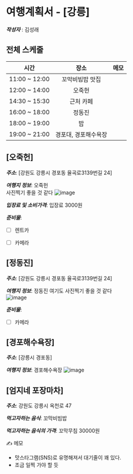 # 여행계획서 - [강릉]

***작성자*** : 김성래


## 전체 스케줄

| 시간 | 장소 | 메모 |
|:--------:|:--------:|:--------:|
| 11:00 ~ 12:00 | 꼬막비빔밥 맛집 | |
| 12:00 ~ 14:00 | 오죽헌 |  |
| 14:30 ~ 15:30 | 근처 카페 |  |
| 16:00 ~ 18:00 | 정동진 |  |
| 18:00 ~ 19:00 | 밥 |  |
| 19:00 ~ 21:00 | 경포대, 경포해수욕장 |  |


## [오죽헌]

***주소***: [강원도 강릉시 경포동 율곡로3139번길 24]

***여행지 정보***: 오죽헌  
사진찍기 좋을 것 같다
![image](https://lh3.googleusercontent.com/proxy/bv4S3751rpgHvksaHIrP4YKkyu4sRYfJLfxs08kUR7JywL2YY3toXYL9Bg9no7h7U6mQecWMC9S_dFCSbxpM6njizvBrIjpO-MTEaimvLbMfZ52Ln85s_hlSExC3cfFX7VygHxpJuzscaYGxMxfsMA)

***입장료 및 소비가격***: 입장료 3000원

***준비물***:
- [ ] 렌트카
- [ ] 카메라


## [정동진]

***주소***: [강원도 강릉시 경포동 율곡로3139번길 24]

***여행지 정보***: 정동진 
여기도 사진찍기 좋을 것 같다  
![image](https://lh3.ggpht.com/p/AF1QipNvSownsTJVA60MPb7-9O2OhlCV8VwZD7mPkSIx=s1536)

***준비물***:
- [ ] 카메라


## [경포해수욕장]

***주소***: [강릉시 경포동]

***여행지 정보***: 경포해수욕장 
![image](http://www.gangneungnews.kr/news/photo/201807/9718_14590_329.jpg)



## [엄지네 포장마차]

***주소***: 강원도 강릉시 옥천로 47

***먹고자하는 음식***: 꼬막비빔밥

***먹고자하는 음식의 가격***: 꼬막무침 30000원

✍️ 메모
- 맛스타그램(SNS)로 유명해져서 대기줄이 꽤 있다.
- 조금 일찍 가야 할 듯





